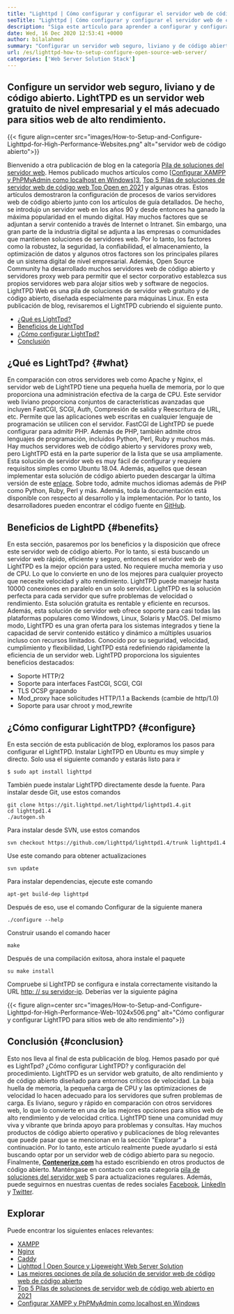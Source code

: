 ```yaml
---
title: "Lighttpd | Cómo configurar y configurar el servidor web de código abierto '" 
seoTitle: "Lighttpd | Cómo configurar y configurar el servidor web de código abierto" 
description: "Siga este artículo para aprender a configurar y configurar el servidor web de código abierto. LightTPD es un servidor web compatible que viene con un robusto control de carga de CPU." 
date: Wed, 16 Dec 2020 12:53:41 +0000
author: bilalahmed
summary: "Configurar un servidor web seguro, liviano y de código abierto. LightTPD es un servidor web gratuito de nivel empresarial y el más adecuado para sitios web de alto rendimiento." 
url: /es/lighttpd-how-to-setup-configure-open-source-web-server/
categories: ['Web Server Solution Stack']
---
```


## Configure un servidor web seguro, liviano y de código abierto. LightTPD es un servidor web gratuito de nivel empresarial y el más adecuado para sitios web de alto rendimiento.

{{< figure align=center src="images/How-to-Setup-and-Configure-Lighttpd-for-High-Performance-Websites.png" alt="servidor web de código abierto">}}

Bienvenido a otra publicación de blog en la categoría [Pila de soluciones del servidor web][1]. Hemos publicado muchos artículos como [[Configurar XAMPP y PhPMyAdmin como localhost en Windows][2]][3], [Top 5 Pilas de soluciones de servidor web de código web Top Open en 2021][4] y algunas otras. Estos artículos demostraron la configuración de procesos de varios servidores web de código abierto junto con los artículos de guía detallados. De hecho, se introdujo un servidor web en los años 90 y desde entonces ha ganado la máxima popularidad en el mundo digital. Hay muchos factores que se adjuntan a servir contenido a través de Internet o Intranet. Sin embargo, una gran parte de la industria digital se adjunta a las empresas o comunidades que mantienen soluciones de servidores web. Por lo tanto, los factores como la robustez, la seguridad, la confiabilidad, el almacenamiento, la optimización de datos y algunos otros factores son los principales pilares de un sistema digital de nivel empresarial.
Además, Open Source Community ha desarrollado muchos servidores web de código abierto y servidores proxy web para permitir que el sector corporativo establezca sus propios servidores web para alojar sitios web y software de negocios. LightTPD Web es una pila de soluciones de servidor web gratuito y de código abierto, diseñada especialmente para máquinas Linux. En esta publicación de blog, revisaremos el LightTPD cubriendo el siguiente punto.
  * [¿Qué es LightTpd?][5]
  * [Beneficios de LightTpd][6]
  * [¿Cómo configurar LightTpd?][7]
  * [Conclusión][8]

## ¿Qué es LightTpd? {#what}

En comparación con otros servidores web como Apache y Nginx, el servidor web de LightTPD tiene una pequeña huella de memoria, por lo que proporciona una administración efectiva de la carga de CPU. Este servidor web liviano proporciona conjuntos de características avanzadas que incluyen FastCGI, SCGI, Auth, Compresión de salida y Reescritura de URL, etc. Permite que las aplicaciones web escritas en cualquier lenguaje de programación se utilicen con el servidor. FastCGI de LightTPD se puede configurar para admitir PHP. Además de PHP, también admite otros lenguajes de programación, incluidos Python, Perl, Ruby y muchos más.
Hay muchos servidores web de código abierto y servidores proxy web, pero LightTPD está en la parte superior de la lista que se usa ampliamente. Esta solución de servidor web es muy fácil de configurar y requiere requisitos simples como Ubuntu 18.04. Además, aquellos que desean implementar esta solución de código abierto pueden descargar la última versión de este [enlace][9]. Sobre todo, admite muchos idiomas además de PHP como Python, Ruby, Perl y más. Además, toda la documentación está disponible con respecto al desarrollo y la implementación. Por lo tanto, los desarrolladores pueden encontrar el código fuente en [GitHub][10].

## Beneficios de LightPD {#benefits}

En esta sección, pasaremos por los beneficios y la disposición que ofrece este servidor web de código abierto. Por lo tanto, si está buscando un servidor web rápido, eficiente y seguro, entonces el servidor web de LightTPD es la mejor opción para usted. No requiere mucha memoria y uso de CPU. Lo que lo convierte en uno de los mejores para cualquier proyecto que necesite velocidad y alto rendimiento. LightTPD puede manejar hasta 10000 conexiones en paralelo en un solo servidor. LightTPD es la solución perfecta para cada servidor que sufre problemas de velocidad o rendimiento. Esta solución gratuita es rentable y eficiente en recursos.
Además, esta solución de servidor web ofrece soporte para casi todas las plataformas populares como Windows, Linux, Solaris y MacOS. Del mismo modo, LightTPD es una gran oferta para los sistemas integrados y tiene la capacidad de servir contenido estático y dinámico a múltiples usuarios incluso con recursos limitados. Conocido por su seguridad, velocidad, cumplimiento y flexibilidad, LightTPD está redefiniendo rápidamente la eficiencia de un servidor web.
LightTPD proporciona los siguientes beneficios destacados:
  * Soporte HTTP/2
  * Soporte para interfaces FastCGI, SCGI, CGI
  * TLS OCSP grapando
  * Mod_proxy hace solicitudes HTTP/1.1 a Backends (cambie de http/1.0)
  * Soporte para usar chroot y mod_rewrite

## ¿Cómo configurar LightTPD? {#configure}

En esta sección de esta publicación de blog, exploramos los pasos para configurar el LightTPD. Instalar LightTPD en Ubuntu es muy simple y directo. Solo usa el siguiente comando y estarás listo para ir
```
$ sudo apt install lighttpd
```
También puede instalar LightTPD directamente desde la fuente. Para instalar desde Git, use estos comandos
```
git clone https://git.lighttpd.net/lighttpd/lighttpd1.4.git
cd lighttpd1.4
./autogen.sh
```
Para instalar desde SVN, use estos comandos
```
svn checkout https://github.com/lighttpd/lighttpd1.4/trunk lighttpd1.4
```
Use este comando para obtener actualizaciones
```
svn update
```
Para instalar dependencias, ejecute este comando
```
apt-get build-dep lighttpd
```
Después de eso, use el comando Configurar de la siguiente manera
```
./configure --help
```
Construir usando el comando hacer
```
make
```
Después de una compilación exitosa, ahora instale el paquete
```
su make install
```
Compruebe si LightTPD se configura e instala correctamente visitando la URL [http: // su servidor-ip][11]. Deberías ver la siguiente página

{{< figure align=center src="images/How-to-Setup-and-Configure-Lighttpd-for-High-Performance-Web-1024x506.png" alt="Cómo configurar y configurar LightTPD para sitios web de alto rendimiento">}}


## Conclusión {#conclusion}

Esto nos lleva al final de esta publicación de blog. Hemos pasado por qué es LightTpd? ¿Cómo configurar LightTPD? y configuración del procedimiento. LightTPD es un servidor web gratuito, de alto rendimiento y de código abierto diseñado para entornos críticos de velocidad. La baja huella de memoria, la pequeña carga de CPU y las optimizaciones de velocidad lo hacen adecuado para los servidores que sufren problemas de carga. Es liviano, seguro y rápido en comparación con otros servidores web, lo que lo convierte en una de las mejores opciones para sitios web de alto rendimiento y de velocidad crítica. LightTPD tiene una comunidad muy viva y vibrante que brinda apoyo para problemas y consultas. Hay muchos productos de código abierto operativo y publicaciones de blog relevantes que puede pasar que se mencionan en la sección "Explorar" a continuación. Por lo tanto, este artículo realmente puede ayudarlo si está buscando optar por un servidor web de código abierto para su negocio.
Finalmente,  **[Contenerize.com][12]**  ha estado escribiendo en otros productos de código abierto. Manténgase en contacto con esta categoría [pila de soluciones del servidor web][1] S para actualizaciones regulares. Además, puede seguirnos en nuestras cuentas de redes sociales [Facebook][13], [LinkedIn][14] y [Twitter][15].

## Explorar
Puede encontrar los siguientes enlaces relevantes:
  * [XAMPP][16]
  * [Nginx][17]
  * [Caddy][18]
  * [Lighttpd | Open Source y Ligeweight Web Server Solution][19]
  * [Las mejores opciones de pila de solución de servidor web de código web de código abierto][1]
  * [Top 5 Pilas de soluciones de servidor web de código web abierto en 2021][4]
  * [Configurar XAMPP y PhPMyAdmin como localhost en Windows][2]



 [1]: https://products.containerize.com/solution-stack/
 [2]: https://blog.containerize.com/database-management-software/how-to-setup-xampp-and-phpmyadmin-as-localhost-on-windows/
 [3]: https://blog.containerize.com/2020/12/16/setup-and-configure-lighttpd-web-server-for-high-performance-websites/
 [4]: https://blog.containerize.com/2021/01/08/top-5-open-source-web-server-solution-stacks-in-2021/
 [5]: #what
 [6]: #benefits
 [7]: #configure
 [8]: #conclusion
 [9]: http://www.lighttpd.net/download/
 [10]: https://github.com/lighttpd/lighttpd1.4
 [11]: http://your-server-ip/
 [12]: https://www.containerize.com/
 [13]: https://web.facebook.com/containerize
 [14]: https://www.linkedin.com/company/containerize/
 [15]: https://twitter.com/containerize_co
 [16]: https://products.containerize.com/solution-stack/xampp/
 [17]: https://products.containerize.com/solution-stack/nginx/
 [18]: https://products.containerize.com/solution-stack/caddy/
 [19]: https://products.containerize.com/solution-stack/lighttpd
